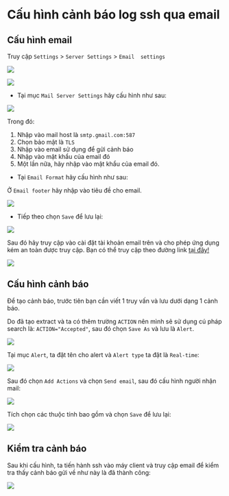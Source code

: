 # Cấu hình cảnh báo log ssh qua email

## Cấu hình email

Truy cập `Settings` > `Server Settings` > `Email  settings`

![](../images/alt1.png)

![](../images/alt2.png)

- Tại mục `Mail Server Settings` hãy cấu hình như sau: 

![](../images/alt3.png)

Trong đó: 

1. Nhập vào mail host là `smtp.gmail.com:587`
2. Chọn bảo mật là `TLS`
3. Nhập vào email sử dụng để gửi cảnh báo
4. Nhập vào mật khẩu của email đó
5. Một lần nữa, hãy nhập vào mật khẩu của email đó. 

- Tại `Email Format` hãy cấu hình như sau: 

Ở `Email footer` hãy nhập vào tiêu đề cho email. 

![](../images/alt4.png)

- Tiếp theo chọn `Save` để lưu lại:

![](../images/alt5.png)

Sau đó hãy truy cập vào cài đặt tài khoản email trên và cho phép ứng dụng kém an toàn được truy cập. Bạn có thể truy cập theo đường link [tại đây!](https://myaccount.google.com/lesssecureapps)

![](../images/alt6.png)

## Cấu hình cảnh báo

Để tạo cảnh báo, trước tiên bạn cần viết 1 truy vấn và lưu dưới dạng 1 cảnh báo. 

Do đã tạo extract và ta có thêm trường `ACTION` nên mình sẽ sử dụng cú pháp search là: `ACTION="Accepted"`, sau đó chọn `Save As` và lưu là `Alert`. 

![](../images/alt7.png)

Tại mục `Alert`, ta đặt tên cho alert và `Alert type` ta đặt là `Real-time`: 

![](../images/alt8.png)

Sau đó chọn `Add Actions` và chọn `Send email`, sau đó cấu hình người nhận mail:

![](../images/alt9.png)

Tích chọn các thuộc tính bao gồm và chọn `Save` để lưu lại: 

![](../images/alt11.png)

## Kiểm tra cảnh báo

Sau khi cấu hình, ta tiến hành ssh vào máy client và truy cập email để kiểm tra thấy cảnh báo gửi về như này là đã thành công: 

![](../images/alt12.png)